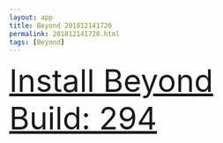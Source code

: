```yaml
---
layout: app
title: Beyond 201812141720
permalink: 201812141720.html
tags: [Beyond]
---
```

<div class="pure-g">
    <div class="pure-u-1-1" style="font-size: 4em">
        <a class="pure-button-primary" href="itms-services://?action=download-manifest&url=https%3A%2F%2Flitsungyisigono.github.io%2FTestScript%2Fmanifests%2F201812141720.plist"><i class="fa fa-download" aria-hidden="true"></i>Install Beyond Build: 294</a>
    </div>
</div>